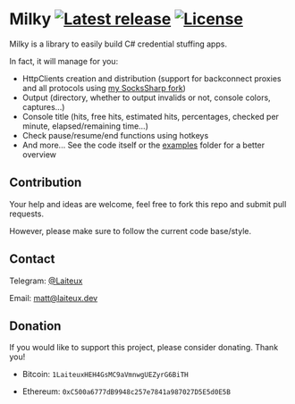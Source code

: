 # Milky [![Latest release](https://img.shields.io/github/v/release/Laiteux/Milky?color=blue&style=flat-square)](https://github.com/Laiteux/Milky/releases) [![License](https://img.shields.io/github/license/Laiteux/Milky?color=blue&style=flat-square)](https://github.com/Laiteux/Milky/blob/v3/LICENSE)

Milky is a library to easily build C# credential stuffing apps.

In fact, it will manage for you:
- HttpClients creation and distribution (support for backconnect proxies and all protocols using [my SocksSharp fork](https://github.com/Laiteux/SocksSharp))
- Output (directory, whether to output invalids or not, console colors, captures...)
- Console title (hits, free hits, estimated hits, percentages, checked per minute, elapsed/remaining time...)
- Check pause/resume/end functions using hotkeys
- And more... See the code itself or the [examples](https://github.com/Laiteux/Milky/blob/v3/examples) folder for a better overview

## Contribution

Your help and ideas are welcome, feel free to fork this repo and submit pull requests.

However, please make sure to follow the current code base/style.

## Contact

Telegram: [@Laiteux](https://t.me/Laiteux)

Email: matt@laiteux.dev

## Donation

If you would like to support this project, please consider donating. Thank you!

- Bitcoin: `1LaiteuxHEH4GsMC9aVmnwgUEZyrG6BiTH`

- Ethereum: `0xC500a6777dB9948c257e7841a987027D5E5d0E5B`
